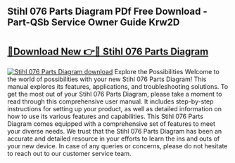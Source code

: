 ## Stihl 076 Parts Diagram PDf Free Download - Part-QSb Service Owner Guide Krw2D

# <h2><a href="http://dfrisjn.blite.top/?on=Stihl+076+Parts+Diagram">🔗Download New 👉🔴 Stihl 076 Parts Diagram</a></h2>

[![Stihl 076 Parts Diagram download](https://i.imgur.com/lujVjoI.png)](http://dfrisjn.blite.top/?on=Stihl+076+Parts+Diagram)
Explore the Possibilities Welcome to the world of possibilities with your new Stihl 076 Parts Diagram! This manual explores its features, applications, and troubleshooting solutions. To get the most out of your Stihl 076 Parts Diagram, please take a moment to read through this comprehensive user manual. It includes step-by-step instructions for setting up your product, as well as detailed information on how to use its various features and capabilities. This Stihl 076 Parts Diagram comes equipped with a comprehensive set of features to meet your diverse needs. We trust that the Stihl 076 Parts Diagram has been an accurate and detailed resource in your efforts to learn the ins and outs of your new device. In case of any queries or concerns, please do not hesitate to reach out to our customer service team.
